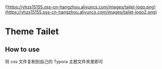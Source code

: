 ![https://yhzs15155.oss-cn-hangzhou.aliyuncs.com/images/tailet-logo.png](https://yhzs15155.oss-cn-hangzhou.aliyuncs.com/images/tailet-logo2.png)

# Theme Tailet



## How to use

将 css 文件复制到自己的 Typora 主题文件夹里即可

